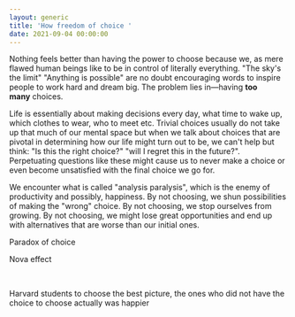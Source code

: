 ```yaml
---
layout: generic
title: 'How freedom of choice '
date: 2021-09-04 00:00:00
---
```

Nothing feels better than having the power to choose because we, as mere flawed human beings like to be in control of literally everything. "The sky's the limit" "Anything is possible" are no doubt encouraging words to inspire people to work hard and dream big. The problem lies in—having&nbsp;**too many**&nbsp;choices.&nbsp;

Life is essentially about making decisions every day, what time to wake up, which clothes to wear, who to meet etc. Trivial choices usually do not take up that much of our mental space but when we talk about choices that are pivotal in determining how our life might turn out to be, we can't help but think: "Is this the right choice?" "will I regret this in the future?". Perpetuating questions like these might cause us to never make a choice or even become unsatisfied with the final choice we go for.&nbsp;

We encounter what is called "analysis paralysis", which is the enemy of productivity and possibly, happiness. By not choosing, we shun possibilities of making the "wrong" choice. By not choosing, we stop ourselves from growing. By not choosing, we might lose great opportunities and end up with alternatives that are worse than our initial ones.&nbsp;

Paradox of choice

Nova effect

&nbsp;

Harvard students to choose the best picture, the ones who did not have the choice to choose actually was happier

&nbsp;
